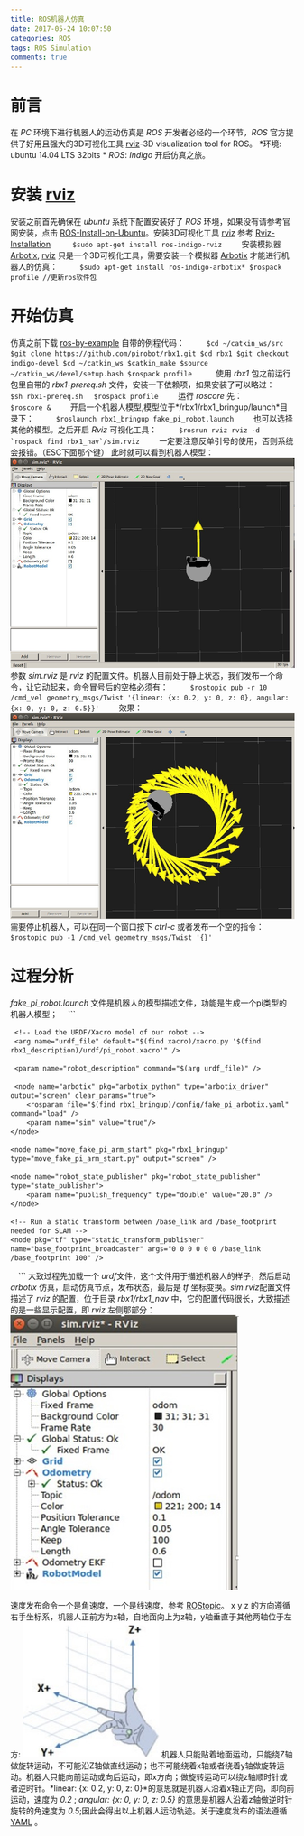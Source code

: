 ```yaml
---
title: ROS机器人仿真
date: 2017-05-24 10:07:50
categories: ROS
tags: ROS Simulation
comments: true
---
```

# 前言
在 *PC* 环境下进行机器人的运动仿真是 *ROS* 开发者必经的一个环节，*ROS* 官方提供了好用且强大的3D可视化工具 [rviz](http://wiki.ros.org/rviz)-3D visualization tool for ROS。
*环境: ubuntu 14.04 LTS 32bits *
*ROS*: *Indigo*
开启仿真之旅。
<!--more-->
# 安装 [rviz](http://wiki.ros.org/rviz)
安装之前首先确保在 *ubuntu* 系统下配置安装好了 *ROS* 环境，如果没有请参考官网安装，点击 [ROS-Install-on-Ubuntu](http://wiki.ros.org/indigo/Installation/Ubuntu)。安装3D可视化工具 [rviz](http://wiki.ros.org/rviz) 参考 [Rviz-Installation](http://wiki.ros.org/rviz/UserGuide)
　　```
 $sudo apt-get install ros-indigo-rviz
　　```
安装模拟器 [Arbotix](http://wiki.ros.org/arbotix), [rviz](http://wiki.ros.org/rviz) 只是一个3D可视化工具，需要安装一个模拟器 [Arbotix](http://wiki.ros.org/arbotix) 才能进行机器人的仿真：
　　```
 $sudo apt-get install ros-indigo-arbotix*
 $rospack profile //更新ros软件包
　　```
# 开始仿真
仿真之前下载 [ros-by-example](https://github.com/pirobot/rbx1) 自带的例程代码：
　　```
 $cd ~/catkin_ws/src
 $git clone https://github.com/pirobot/rbx1.git
 $cd rbx1
 $git checkout indigo-devel
 $cd ~/catkin_ws
 $catkin_make
 $source ~/catkin_ws/devel/setup.bash
 $rospack profile 
　　```
使用 *rbx1* 包之前运行包里自带的 *rbx1-prereq.sh* 文件，安装一下依赖项，如果安装了可以略过：
　　```
 $sh rbx1-prereq.sh　
 $rospack profile
　　```
运行 *roscore* 先：
　　```
 $roscore &
　　```
开启一个机器人模型,模型位于*/rbx1/rbx1_bringup/launch*目录下：
　　```
 $roslaunch rbx1_bringup fake_pi_robot.launch
　　```
也可以选择其他的模型。之后开启 *Rviz* 可视化工具：
　　```
 $rosrun rviz rviz -d `rospack find rbx1_nav`/sim.rviz
　　```
一定要注意反单引号的使用，否则系统会报错。（ESC下面那个键）
此时就可以看到机器人模型：![](ros-simulation/rviz.jpg)
参数 *sim.rviz* 是 *rviz* 的配置文件。机器人目前处于静止状态，我们发布一个命令，让它动起来，命令冒号后的空格必须有：
　　```
 $rostopic pub -r 10 /cmd_vel geometry_msgs/Twist '{linear: {x: 0.2, y: 0, z: 0}, angular: {x: 0, y: 0, z: 0.5}}'
　　```
效果：![](ros-simulation/rviz-move.jpg)
需要停止机器人，可以在同一个窗口按下 *ctrl-c* 或者发布一个空的指令：
　```
 $rostopic pub -1 /cmd_vel geometry_msgs/Twist '{}'
　```
# 过程分析
*fake_pi_robot.launch* 文件是机器人的模型描述文件，功能是生成一个pi类型的机器人模型；
　```
 <launch>
     <param name="/use_sim_time" value="false" />
  
     <!-- Load the URDF/Xacro model of our robot -->
     <arg name="urdf_file" default="$(find xacro)/xacro.py '$(find rbx1_description)/urdf/pi_robot.xacro'" />
  
     <param name="robot_description" command="$(arg urdf_file)" />
  
     <node name="arbotix" pkg="arbotix_python" type="arbotix_driver" output="screen" clear_params="true">
        <rosparam file="$(find rbx1_bringup)/config/fake_pi_arbotix.yaml" command="load" />
        <param name="sim" value="true"/>
    </node>
 
    <node name="move_fake_pi_arm_start" pkg="rbx1_bringup" type="move_fake_pi_arm_start.py" output="screen" />
 
    <node name="robot_state_publisher" pkg="robot_state_publisher" type="state_publisher">
        <param name="publish_frequency" type="double" value="20.0" />
    </node>
 
    <!-- Run a static transform between /base_link and /base_footprint needed for SLAM -->
    <node pkg="tf" type="static_transform_publisher" name="base_footprint_broadcaster" args="0 0 0 0 0 0 /base_link /base_footprint 100" />
 
 
  </launch>

　```
大致过程先加载一个 *urdf*文件，这个文件用于描述机器人的样子，然后启动 *arbotix* 仿真，启动仿真节点，发布状态，最后是 *tf* 坐标变换。*sim.rviz*配置文件描述了 *rviz* 的配置，位于目录 *rbx1/rbx1_nav* 中，它的配置代码很长，大致描述的是一些显示配置，即 *rviz* 左侧那部分：![](ros-simulation/rviz-left.jpg)

速度发布命令一个是角速度，一个是线速度，参考 [ROStopic](http://wiki.ros.org/cn/ROS/Tutorials/UnderstandingTopics)。
x y z 的方向遵循右手坐标系，机器人正前方为x轴，自地面向上为z轴，y轴垂直于其他两轴位于左方:
![](ros-simulation/axis.jpg)
机器人只能贴着地面运动，只能绕Z轴做旋转运动，不可能沿Z轴做直线运动；也不可能绕着x轴或者绕着y轴做旋转运动。机器人只能向前运动或向后运动，即x方向；做旋转运动可以绕z轴顺时针或者逆时针。*linear: {x: 0.2, y: 0, z: 0}*的意思就是机器人沿着x轴正方向，即向前运动，速度为 *0.2* ; *angular: {x: 0, y: 0, z: 0.5}* 的意思是机器人沿着z轴做逆时针旋转的角速度为 *0.5*;因此会得出以上机器人运动轨迹。关于速度发布的语法遵循 [YAML](http://wiki.ros.org/ROS/YAMLCommandLine) 。








